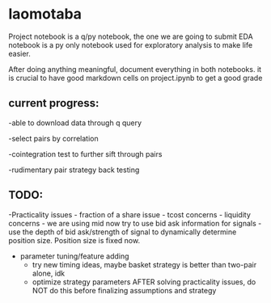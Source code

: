 # laomotaba
Project notebook is a q/py notebook, the one we are going to submit
EDA notebook is a py only notebook used for exploratory analysis to make life easier.

After doing anything meaningful, document everything in both notebooks. it is crucial to have good markdown cells on project.ipynb to get a good grade

## current progress:
  -able to download data through q query
  
  -select pairs by correlation
  
  -cointegration test to further sift through pairs
  
  -rudimentary pair strategy back testing
  
## TODO:
  -Practicality issues
     - fraction of a share issue
     - tcost concerns
     - liquidity concerns
          - we are using mid now try to use bid ask information for signals
          - use the depth of bid ask/strength of signal to dynamically determine position size. Position size is fixed now.
     
  - parameter tuning/feature adding
     - try new timing ideas, maybe basket strategy is better than two-pair alone, idk
     - optimize strategy parameters AFTER solving practicality issues, do NOT do this before finalizing assumptions and strategy
     
  
